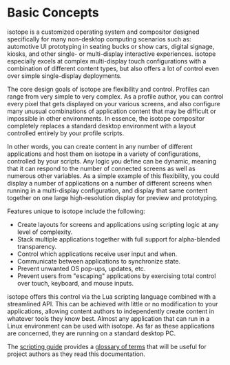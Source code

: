 # Basic Concepts

isotope is a customized operating system and compositor designed specifically for many non-desktop computing scenarios such as: automotive UI prototyping in seating bucks or show cars, digital signage, kiosks, and other single- or multi-display interactive experiences. isotope especially excels at complex multi-display touch configurations with a combination of different content types, but also offers a lot of control even over simple single-display deployments.

The core design goals of isotope are flexibility and control. Profiles can range from very simple to very complex. As a profile author, you can control every pixel that gets displayed on your various screens, and also configure many unusual combinations of application content that may be difficult or impossible in other environments. In essence, the isotope compositor completely replaces a standard desktop environment with a layout controlled entirely by your profile scripts.

In other words, you can create content in any number of different applications and host them on isotope in a variety of configurations, controlled by your scripts. Any logic you define can be dynamic, meaning that it can respond to the number of connected screens as well as numerous other variables. As a simple example of this flexibility, you could display a number of applications on a number of different screens when running in a multi-display configuration, and display that same content together on one large high-resolution display for preview and prototyping. 

Features unique to isotope include the following:

* Create layouts for screens and applications using scripting logic at any level of complexity.
* Stack multiple applications together with full support for alpha-blended transparency.
* Control which applications receive user input and when.
* Communicate between applications to synchronize state.
* Prevent unwanted OS pop-ups, updates, etc.
* Prevent users from "escaping" applications by exercising total control over touch, keyboard, and mouse inputs.
  
isotope offers this control via the Lua scripting language combined with a streamlined API. This can be achieved with little or no modification to your applications, allowing content authors to independently create content in whatever tools they know best. Almost any application that can run in a Linux environment can be used with isotope. As far as these applications are concerned, they are running on a standard desktop PC.

The [scripting guide](/scripting/) provides a [glossary of terms](/scripting/glossary) that will be useful for project authors as they read this documentation.

